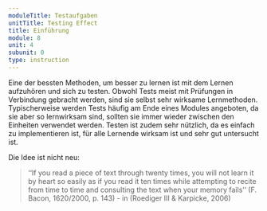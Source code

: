 ```yaml
---
moduleTitle: Testaufgaben
unitTitle: Testing Effect
title: Einführung
module: 8
unit: 4
subunit: 0
type: instruction
---
```


Eine der bessten Methoden, um besser zu lernen ist mit dem Lernen aufzuhören und sich zu testen. Obwohl Tests meist mit Prüfungen in Verbindung gebracht werden, sind sie selbst sehr wirksame Lernmethoden. Typischerweise werden Tests häufig am Ende eines Modules angeboten, da sie aber so lernwirksam sind, sollten sie immer wieder zwischen den Einheiten verwendet werden. Testen ist zudem sehr nützlich, da es einfach zu implementieren ist, für alle Lernende wirksam ist und sehr gut untersucht ist. 

Die Idee ist nicht neu:

> ‘‘If you read a piece of text through twenty times,
you will not learn it by heart so easily as if you read it ten times
while attempting to recite from time to time and consulting the
text when your memory fails’‘ (F. Bacon, 1620/2000, p. 143) - in (Roediger III & Karpicke, 2006)

